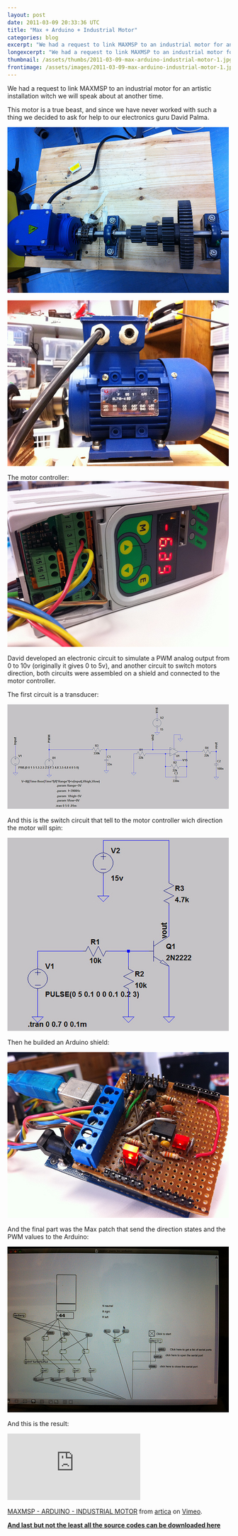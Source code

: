 ```yaml
---
layout: post
date: 2011-03-09 20:33:36 UTC
title: "Max + Arduino + Industrial Motor"
categories: blog
excerpt: "We had a request to link MAXMSP to an industrial motor for an artistic installation witch we will speak about at another time."
longexcerpt: "We had a request to link MAXMSP to an industrial motor for an artistic installation witch we will speak about at another time.This motor is a true beast, and since we have never worked with such a thing we decided to ask for help to our electronics guru David Palma."
thumbnail: /assets/thumbs/2011-03-09-max-arduino-industrial-motor-1.jpg
frontimage: /assets/images/2011-03-09-max-arduino-industrial-motor-1.jpg
---
```


We had a request to link MAXMSP to an industrial motor for an artistic installation witch we will speak about at another time.

This motor is a true beast, and since we have never worked with such a thing we decided to ask for help to our electronics guru David Palma.

<a href="http://www.flickr.com/photos/guibot/5512380111/">![](/assets/images/2011-03-09-max-arduino-industrial-motor-1.jpg)</a>

<a href="http://www.flickr.com/photos/guibot/5512377731/">![](/assets/images/2011-03-09-max-arduino-industrial-motor-2.jpg)</a>

The motor controller:
<a href="http://www.flickr.com/photos/guibot/5512971538/">![](/assets/images/2011-03-09-max-arduino-industrial-motor-3.jpg)</a>

David developed an electronic circuit to simulate a PWM analog output from 0 to 10v (originally it gives 0 to 5v), and another circuit to switch motors direction, both circuits were assembled on a shield and connected to the motor controller.

The first circuit is a transducer:

<a href="http://www.flickr.com/photos/guibot/5513091482/">![](/assets/images/2011-03-09-max-arduino-industrial-motor-4.jpg)</a>

And this is the switch circuit that tell to the motor controller wich direction the motor will spin:

<a href="http://www.flickr.com/photos/guibot/5513091552/">![](/assets/images/2011-03-09-max-arduino-industrial-motor-5.jpg)</a>  

Then he builded an Arduino shield:

 <a href="http://www.flickr.com/photos/guibot/5512969102/">![](/assets/images/2011-03-09-max-arduino-industrial-motor-6.jpg)</a>

And the final part was the Max patch that send the direction states and the PWM values to the Arduino:

<a href="http://www.flickr.com/photos/guibot/5512967786/">![](/assets/images/2011-03-09-max-arduino-industrial-motor-7.jpg)</a>

And this is the result:
<div class="video-container"><iframe src="http://player.vimeo.com/video/20843914" frameborder="0" allowfullscreen></iframe></div><p><a href="http://vimeo.com/20843914">MAXMSP - ARDUINO - INDUSTRIAL MOTOR</a> from <a href="http://vimeo.com/articacc">artica</a> on <a href="http://vimeo.com">Vimeo</a>.</p>

**<a href="http://artica.cc/filez/SOURCES.zip">And last but not the least all the source codes can be downloaded here</a>**


